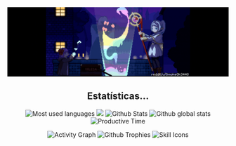 <img src="assets/profile-banner1.gif">

<!-- <div align="center">
  <a href=""><img src="https://img.icons8.com/bubbles/50/000000/github.png" alt="Github"></a>
  <a href=""><img src="https://img.icons8.com/bubbles/50/000000/linkedin.png" alt="Github"></a>
  <a href=""><img src="https://img.icons8.com/bubbles/50/000000/instagram.png" alt="Instagram"></a>
</div> -->

<h2 align="center">Estatísticas...</h2>
<div align="center">

![Most used languages](https://github-readme-stats-ydewolfs-projects.vercel.app/api/top-langs/?username=ydewolf&theme=radical&show_icons=true&hide_border=true&langs_count=7&layout=donut&hide=cmake,c%2B%2B)
![](https://github-contributor-stats.vercel.app/api?username=yDewolf&limit=5&theme=radical&hide_border=true&combine_all_yearly_contributions=true)
![Github Stats](https://github-readme-stats-ydewolfs-projects.vercel.app/api/?username=yDewolf&theme=radical&show_icons=true&hide_border=true&count_private=true)
![Github global stats](https://github-readme-streak-stats.herokuapp.com?user=yDewolf&theme=radical&hide_border=true&mode=weekly)
![Productive Time](https://github-profile-summary-cards.vercel.app/api/cards/productive-time?username=yDewolf&theme=radical&utcOffset=-3)

![Activity Graph](https://github-readme-activity-graph.vercel.app/graph?username=yDewolf&theme=github-compact&hide_border=true)
![Github Trophies](https://github-profile-trophy.vercel.app/?username=yDewolf&theme=dracula&row=2&no-bg=true&column=3&margin-w=15&margin-h=15)
![Skill Icons](https://skillicons.dev/icons?i=git,github,vscode,python,html,css,rust,mysql,java,php,dart,electron,figma,postman)

</div>
